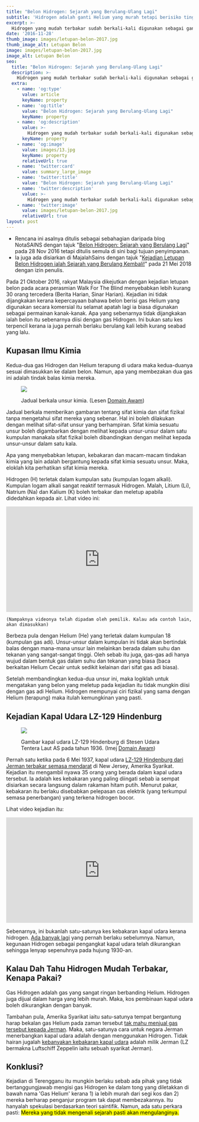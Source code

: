 ```yaml
---
title: "Belon Hidrogen: Sejarah yang Berulang-Ulang Lagi"
subtitle: 'Hidrogen adalah ganti Helium yang murah tetapi berisiko tinggi'
excerpt: >-
  Hidrogen yang mudah terbakar sudah berkali-kali digunakan sebagai ganti Helium yang nadir untuk mengangkat belon.
date: '2016-11-28'
thumb_image: images/letupan-belon-2017.jpg
thumb_image_alt: Letupan Belon
image: images/letupan-belon-2017.jpg
image_alt: Letupan Belon
seo:
  title: "Belon Hidrogen: Sejarah yang Berulang-Ulang Lagi"
  description: >-
    Hidrogen yang mudah terbakar sudah berkali-kali digunakan sebagai ganti Helium untuk mengangkat belon
  extra:
    - name: 'og:type'
      value: article
      keyName: property
    - name: 'og:title'
      value: "Belon Hidrogen: Sejarah yang Berulang-Ulang Lagi"
      keyName: property
    - name: 'og:description'
      value: >-
        Hidrogen yang mudah terbakar sudah berkali-kali digunakan sebagai ganti Helium untuk mengangkat belon
      keyName: property
    - name: 'og:image'
      value: images/13.jpg
      keyName: property
      relativeUrl: true
    - name: 'twitter:card'
      value: summary_large_image
    - name: 'twitter:title'
      value: "Belon Hidrogen: Sejarah yang Berulang-Ulang Lagi"
    - name: 'twitter:description'
      value: >-
        Hidrogen yang mudah terbakar sudah berkali-kali digunakan sebagai ganti Helium untuk mengangkat belon
    - name: 'twitter:image'
      value: images/letupan-belon-2017.jpg
      relativeUrl: true
layout: post
---
```


<aside class="changelog">

- Rencana ini asalnya ditulis sebagai sebahagian daripada blog NotaSAINS dengan tajuk "[Belon Hidrogen: Sejarah yang Berulang Lagi](https://notasains.wordpress.com/2016/11/28/belon-hidrogen-sejarah-yang-berulang-lagi/)" pada 28 Nov 2016 tetapi ditulis semula di sini bagi tujuan penyimpanan. 
- Ia juga ada disiarkan di MajalahSains dengan tajuk "[Kejadian Letupan Belon Hidrogen ialah Sejarah yang Berulang Kembali!](https://www.majalahsains.com/kejadian-belon-hidrogen-ialah-sejarah-yang-berulang-kembali/)" pada 21 Mei 2018 dengan izin penulis.

</aside>

Pada 21 Oktober 2016, rakyat Malaysia dikejutkan dengan kejadian letupan belon pada acara perasmian Walk For The Blind menyebabkan lebih kurang 30 orang tercedera (Berita Harian, Sinar Harian). Kejadian ini tidak dijangkakan kerana kepercayaan bahawa belon berisi gas Helium yang digunakan secara komersial itu selamat apatah lagi ia biasa digunakan sebagai permainan kanak-kanak. Apa yang sebenarnya tidak dijangkakan ialah belon itu sebenarnya diisi dengan gas Hidrogen. Ini bukan satu kes terpencil kerana ia juga pernah berlaku berulang kali lebih kurang seabad yang lalu.

## Kupasan Ilmu Kimia

Kedua-dua gas Hidrogen dan Helium terapung di udara maka kedua-duanya sesuai dimasukkan ke dalam belon. Namun, apa yang membezakan dua gas ini adalah tindak balas kimia mereka.

<figure>

![](../../images/Jadual-berkala_DA_wiki.png)
<figcaption>

Jadual berkala unsur kimia. (Lesen [Domain Awam](https://commons.wikimedia.org/wiki/File:Simple_Periodic_Table_Chart-en.svg))

</figcaption>

</figure>

Jadual berkala memberikan gambaran tentang sifat kimia dan sifat fizikal tanpa mengetahui sifat mereka yang sebenar. Hal ini boleh dilakukan dengan melihat sifat-sifat unsur yang berhampiran. Sifat kimia sesuatu unsur boleh digambarkan dengan melihat kepada unsur-unsur dalam satu kumpulan manakala sifat fizikal boleh dibandingkan dengan melihat kepada unsur-unsur dalam satu kala.

Apa yang menyebabkan letupan, kebakaran dan macam-macam tindakan kimia yang lain adalah bergantung kepada sifat kimia sesuatu unsur. Maka, eloklah kita perhatikan sifat kimia mereka.

Hidrogen (H) terletak dalam kumpulan satu (kumpulan logam alkali). Kumpulan logam alkali sangat reaktif termasuk Hidrogen. Malah, Litium (Li), Natrium (Na) dan Kalium (K) boleh terbakar dan meletup apabila didedahkan kepada air. Lihat video ini:


<iframe width="100%" style="aspect-ratio:853/480" src="https://www.youtube.com/embed/HvVUtpdK7xw" title="YouTube video player" frameborder="0" allow="accelerometer; autoplay; clipboard-write; encrypted-media; gyroscope; picture-in-picture" allowfullscreen></iframe>

`(Nampaknya videonya telah dipadam oleh pemilik. Kalau ada contoh lain, akan dimasukkan)`

Berbeza pula dengan Helium (He) yang terletak dalam kumpulan 18 (kumpulan gas adi). Unsur-unsur dalam kumpulan ini tidak akan bertindak balas dengan mana-mana unsur lain melainkan berada dalam suhu dan tekanan yang sangat-sangat tinggi. Oleh sebab itu juga, gas-gas adi hanya wujud dalam bentuk gas dalam suhu dan tekanan yang biasa (baca berkaitan Helium Cecair untuk sedikit kelainan dari sifat gas adi biasa).

Setelah membandingkan kedua-dua unsur ini, maka logiklah untuk mengatakan yang belon yang meletup pada kejadian itu tidak mungkin diisi dengan gas adi Helium. Hidrogen mempunyai ciri fizikal yang sama dengan Helium (terapung) maka itulah kemungkinan yang pasti.

## Kejadian Kapal Udara LZ-129 Hindenburg
<figure>

![](../../images/Zeppelin-Hindenburg_DA_wiki.jpg)
<figcaption>

Gambar kapal udara LZ-129 Hindenburg di Stesen Udara Tentera Laut AS pada tahun 1936. (Imej [Domain Awam](https://commons.wikimedia.org/wiki/File:Hindenburg_at_lakehurst.jpg))

</figcaption>

</figure>

Pernah satu ketika pada 6 Mei 1937, kapal udara [LZ-129 Hindenburg dari Jerman terbakar semasa mendarat](http://www.airships.net/hindenburg/disaster) di New Jersey, Amerika Syarikat. Kejadian itu mengambil nyawa 35 orang yang berada dalam kapal udara tersebut. Ia adalah kes kebakaran yang paling diingati sebab ia sempat disiarkan secara langsung dalam rakaman hitam putih. Menurut pakar, kebakaran itu berlaku disebabkan pelepasan cas elektrik (yang terkumpul semasa penerbangan) yang terkena hidrogen bocor.

Lihat video kejadian itu:

<iframe width="100%" style="aspect-ratio:853/480" src="https://www.youtube.com/embed/CgWHbpMVQ1U" title="YouTube video player" frameborder="0" allow="accelerometer; autoplay; clipboard-write; encrypted-media; gyroscope; picture-in-picture" allowfullscreen></iframe>

Sebenarnya, ini bukanlah satu-satunya kes kebakaran kapal udara kerana hidrogen. [Ada banyak lagi](http://www.airships.net/hydrogen-airship-accidents) yang pernah berlaku sebelumnya. Namun, kegunaan Hidrogen sebagai pengangkat kapal udara telah dikurangkan sehingga lenyap sepenuhnya pada hujung 1930-an.

## Kalau Dah Tahu Hidrogen Mudah Terbakar, Kenapa Pakai?

Gas Hidrogen adalah gas yang sangat ringan berbanding Helium. Hidrogen juga dijual dalam harga yang lebih murah. Maka, kos pembinaan kapal udara boleh dikurangkan dengan banyak.

Tambahan pula, Amerika Syarikat iaitu satu-satunya tempat bergantung harap bekalan gas Helium pada zaman tersebut [tak mahu menjual gas tersebut kepada Jerman](http://www.globalsecurity.org/military/world/airship-helium.htm). Maka, satu-satunya cara untuk negara Jerman menerbangkan kapal udara adalah dengan menggunakan Hidrogen. Tidak hairan jugalah [kebanyakan kebakaran kapal udara](http://www.airships.net/hydrogen-airship-accidents) adalah milik Jerman (LZ bermakna Luftschiff Zeppelin iaitu sebuah syarikat Jerman).

## Konklusi?

Kejadian di Terengganu itu mungkin berlaku sebab ada pihak yang tidak bertanggungjawab mengisi gas Hidrogen ke dalam tong yang diletakkan di bawah nama 'Gas Helium' kerana 1) ia lebih murah dari segi kos dan 2) mereka berharap penganjur program tak dapat membezakannya. Itu hanyalah spekulasi berdasarkan teori saintifik. Namun, ada satu perkara pasti: <mark>Mereka yang tidak mengenali sejarah pasti akan mengulanginya.</mark>